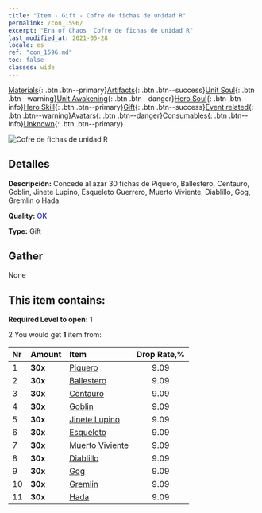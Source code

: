 ```yaml
---
title: "Item - Gift - Cofre de fichas de unidad R"
permalink: /con_1596/
excerpt: "Era of Chaos  Cofre de fichas de unidad R"
last_modified_at: 2021-05-28
locale: es
ref: "con_1596.md"
toc: false
classes: wide
---
```

 [Materials](/ItemsES/){: .btn .btn--primary}[Artifacts](/ItemsES/Artifacts/){: .btn .btn--success}[Unit Soul](/ItemsES/UnitSoul/){: .btn .btn--warning}[Unit Awakening](/ItemsES/UnitAwakening/){: .btn .btn--danger}[Hero Soul](/ItemsES/HeroSoul/){: .btn .btn--info}[Hero Skill](/ItemsES/HeroSkill/){: .btn .btn--primary}[Gift](/ItemsES/Gift/){: .btn .btn--success}[Event related](/ItemsES/Events/){: .btn .btn--warning}[Avatars](/ItemsES/Avatars/){: .btn .btn--danger}[Consumables](/ItemsES/Consumables/){: .btn .btn--info}[Unknown](/ItemsES/Unknown/){: .btn .btn--primary}

 ![Cofre de fichas de unidad R](/images/t/i_907208.png)

## Detalles
 **Descripción:** Concede al azar 30 fichas de Piquero, Ballestero, Centauro, Goblin, Jinete Lupino, Esqueleto Guerrero, Muerto Viviente, Diablillo, Gog, Gremlin o Hada.

 **Quality:** <span style="color: #0000CD">OK</span>

 **Type:** Gift

## Gather

  None

## This item contains:

 **Required Level to open:** 1

 2 You would get **1** item  from:

  | Nr | Amount |     Item    | Drop Rate,% |
  |:---|:-------|:------------|:---------:|
  | 1 |  **30x** | [Piquero](/ItemsES/unt_190/) | 9.09 | 
  | 2 |  **30x** | [Ballestero](/ItemsES/unt_191/) | 9.09 | 
  | 3 |  **30x** | [Centauro](/ItemsES/unt_199/) | 9.09 | 
  | 4 |  **30x** | [Goblin](/ItemsES/unt_217/) | 9.09 | 
  | 5 |  **30x** | [Jinete Lupino](/ItemsES/unt_218/) | 9.09 | 
  | 6 |  **30x** | [Esqueleto](/ItemsES/unt_208/) | 9.09 | 
  | 7 |  **30x** | [Muerto Viviente](/ItemsES/unt_209/) | 9.09 | 
  | 8 |  **30x** | [Diablillo](/ItemsES/unt_226/) | 9.09 | 
  | 9 |  **30x** | [Gog](/ItemsES/unt_227/) | 9.09 | 
  | 10 |  **30x** | [Gremlin](/ItemsES/unt_235/) | 9.09 | 
  | 11 |  **30x** | [Hada](/ItemsES/unt_262/) | 9.09 | 

